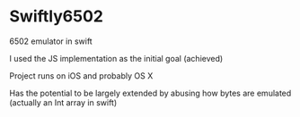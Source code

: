 # Swiftly6502
6502 emulator in swift

I used the JS implementation as the initial goal (achieved)

Project runs on iOS and probably OS X

Has the potential to be largely extended by abusing how bytes are emulated (actually an Int array in swift) 